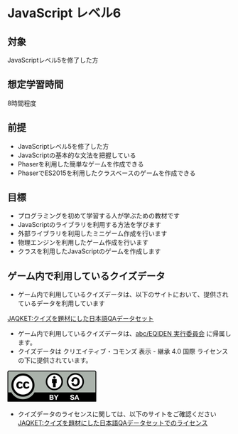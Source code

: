 # JavaScript レベル6
## 対象
JavaScriptレベル5を修了した方

## 想定学習時間
8時間程度

## 前提
* JavaScriptレベル5を修了した方
* JavaScriptの基本的な文法を把握している
* Phaserを利用した簡単なゲームを作成できる
* PhaserでES2015を利用したクラスベースのゲームを作成できる

## 目標
* プログラミングを初めて学習する人が学ぶための教材です
* JavaScriptのライブラリを利用する方法を学びます
* 外部ライブラリを利用したミニゲーム作成を行います
* 物理エンジンを利用したゲーム作成を行います
* クラスを利用したJavaScriptのゲームを作成します

## ゲーム内で利用しているクイズデータ
* ゲーム内で利用しているクイズデータは、以下のサイトにおいて、提供されているデータを利用しています

[JAQKET:クイズを題材にした日本語QAデータセット](https://www.nlp.ecei.tohoku.ac.jp/projects/jaqket/)

* ゲーム内で利用しているクイズデータは、[abc/EQIDEN 実行委員会](http://abc-dive.com/questions/) に帰属します。
* クイズデータは クリエイティブ・コモンズ 表示 - 継承 4.0 国際 ライセンスの下に提供されています。

![画像](https://github.com/programmingkids/js-level6/blob/main/src/assets/images/other/200px-CC-BY-SA_icon.svg.png)

* クイズデータのライセンスに関しては、以下のサイトをご確認ください
[JAQKET:クイズを題材にした日本語QAデータセットでのライセンス](https://www.nlp.ecei.tohoku.ac.jp/projects/jaqket/#%E3%83%A9%E3%82%A4%E3%82%BB%E3%83%B3%E3%82%B9%E3%83%BB%E8%AC%9D%E8%BE%9E)
